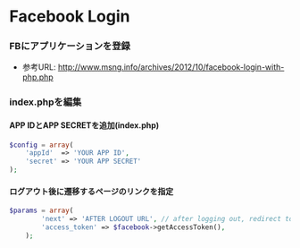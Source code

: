 Facebook Login
=====================

### FBにアプリケーションを登録
- 参考URL: http://www.msng.info/archives/2012/10/facebook-login-with-php.php

### index.phpを編集

#### APP IDとAPP SECRETを追加(index.php)
```php
$config = array(
    'appId'  => 'YOUR APP ID',
    'secret' => 'YOUR APP SECRET'
);
```

#### ログアウト後に遷移するページのリンクを指定

```php
$params = array(
        'next' => 'AFTER LOGOUT URL', // after logging out, redirect to this link.
        'access_token' => $facebook->getAccessToken(),
    );
```
